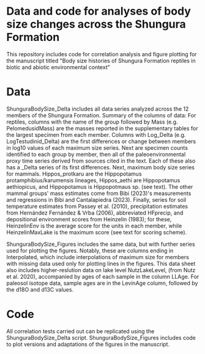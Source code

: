 # Data and code for analyses of body size changes across the Shungura Formation

This repository includes code for correlation analysis and figure plotting for the manuscript titled "Body size histories of Shungura Formation reptiles in biotic and abiotic environmental context"

# Data
ShunguraBodySize_Delta includes all data series analyzed across the 12 members of the Shungura Formation. Summary of the columns of data:
For reptiles, columns with the name of the group followed by Mass (e.g. PelomedusidMass) are the masses reported in the supplementary tables for the largest specimen from each member. Columns with Log_Delta (e.g. LogTestudinid_Delta) are the first differences or change between members in log10 values of each maximum size series. 
Next are specimen counts identified to each group by member, then all of the paleoenvironmental proxy time series derived from sources cited in the text. Each of these also has a _Delta series of its first differences. 
Next, maximum body size series for mammals. Hippos_protkaru are the Hippopotamus protamphibius/karumensis lineages, Hippos_aethi are Hippopotamus aethiopicus, and Hippopotamus is Hippopotmaus sp. (see text). The other mammal groups' mass estimates come from Bibi (2023)'s measurements and regressions in Bibi and Cantalapiedra (2023).
Finally, series for soil temperature estimates from Passey et al. (2010), precipitation estimates from Hernández Fernández & Vrba (2006), abbreviated HFprecip, and depositional environment scores from Heinzelin (1983); for these, HeinzelinEnv is the average score for the units in each member, while HeinzelinMaxLake is the maximum score (see text for scoring scheme).   

ShunguraBodySize_Figures includes the same data, but with further series used for plotting the figures. Notably, these are columns ending in Interpolated, which include interpolations of maximum size for members with missing data used only for plotting lines in the figures. 
This data sheet also includes higher-reslution data on lake level NutzLakeLevel, (from Nutz et al. 2020), accompanied by ages of each sample in the column LLAge. For paleosol isotope data, sample ages are in the LevinAge column, followed by the d18O and d13C values.  

# Code
All correlation tests carried out can be replicated using the ShunguraBodySize_Delta script. 
ShunguraBodySize_Figures includes code to plot versions and adaptations of the figures in the manuscript. 

